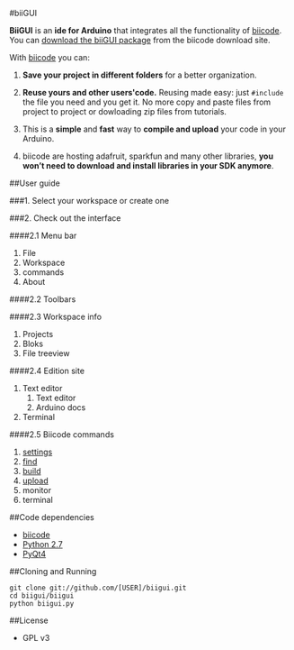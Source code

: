 #biiGUI

**BiiGUI** is an **ide for Arduino** that integrates all the functionality of [biicode](http://biicode.com/). You can [download the biiGUI package](https://www.biicode.com/downloads) from the biicode download site.

With [biicode](http://biicode.com/) you can:

1. **Save your project in different folders** for a better organization.

2. **Reuse yours and other users'code.** Reusing made easy: just `#include` the file you need and you get it. No more copy and paste files from project to project or dowloading zip files from tutorials.

3. This is a **simple** and **fast** way to **compile and upload** your code in your Arduino.

5. biicode are hosting adafruit, sparkfun and many other libraries, **you won’t need to download and install libraries in your SDK anymore**.

##User guide

###1. Select your workspace or create one

###2. Check out the interface

####2.1 Menu bar

1. File
2. Workspace
3. commands
4. About

####2.2 Toolbars

####2.3 Workspace info

1. Projects
2. Bloks
3. File treeview

####2.4 Edition site

1. Text editor
	1. Text editor
	2. Arduino docs
2. Terminal

####2.5 Biicode commands

1. [settings](http://docs.biicode.com/arduino/reference/commands.html#bii-arduino-settings-managing-your-hive-settings)
2. [find](http://docs.biicode.com/biicode/reference/commands.html#bii-find-retrieving-dependencies)
3. [build](http://docs.biicode.com/arduino/reference/commands.html#bii-arduino-build-build-the-project)
4. [upload](http://docs.biicode.com/arduino/reference/commands.html#bii-arduino-upload-upload-a-firmware-in-arduino)
5. monitor
6. terminal

##Code dependencies

-   [biicode](https://www.biicode.com/downloads)
-   [Python 2.7](http://www.python.org/)
-   [PyQt4](http://www.riverbankcomputing.com/software/pyqt/intro)

##Cloning and Running

    git clone git://github.com/[USER]/biigui.git
    cd biigui/biigui
    python biigui.py

##License

-   GPL v3
